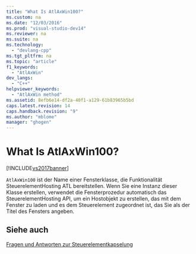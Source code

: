 ```yaml
---
title: "What Is AtlAxWin100?"
ms.custom: na
ms.date: "12/03/2016"
ms.prod: "visual-studio-dev14"
ms.reviewer: na
ms.suite: na
ms.technology: 
  - "devlang-cpp"
ms.tgt_pltfrm: na
ms.topic: "article"
f1_keywords: 
  - "AtlAxWin"
dev_langs: 
  - "C++"
helpviewer_keywords: 
  - "AtlAxWin method"
ms.assetid: 8efb6e14-df2a-40f1-a129-61b83965b5bd
caps.latest.revision: 14
caps.handback.revision: "9"
ms.author: "mblome"
manager: "ghogen"
---
```

# What Is AtlAxWin100?
[!INCLUDE[vs2017banner](../assembler/inline/includes/vs2017banner.md)]

`AtlAxWin100` ist der Name einer Fensterklasse, die Funktionalität SteuerelementHosting ATL bereitstellen.  Wenn Sie eine Instanz dieser Klasse erstellen, verwendet die Fensterprozedur automatisch das SteuerelementHosting API, um ein Hostobjekt zu erstellen, das mit dem Fenster zu laden und es dem Steuerelement zugeordnet ist, das Sie als der Titel des Fensters angeben.  
  
## Siehe auch  
 [Fragen und Antworten zur Steuerelementkapselung](../atl/atl-control-containment-faq.md)